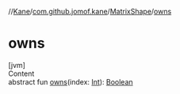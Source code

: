//[Kane](../../index.md)/[com.github.jomof.kane](../index.md)/[MatrixShape](index.md)/[owns](owns.md)



# owns  
[jvm]  
Content  
abstract fun [owns](owns.md)(index: [Int](https://kotlinlang.org/api/latest/jvm/stdlib/kotlin/-int/index.html)): [Boolean](https://kotlinlang.org/api/latest/jvm/stdlib/kotlin/-boolean/index.html)  



